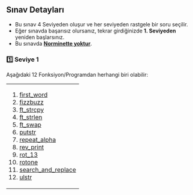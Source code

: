 ## Sınav Detayları

- Bu sınav 4 Seviyeden oluşur ve her seviyeden rastgele bir soru seçilir.
- Eğer sınavda başarısız olursanız, tekrar girdiğinizde **1. Seviyeden** yeniden başlarsınız.
- Bu sınavda <ins>**Norminette yoktur**</ins>.

### :one: Seviye 1
Aşağıdaki 12 Fonksiyon/Programdan herhangi biri olabilir:

<table><tr><td>
  
1. [first_word](Sınavlar/exam02/first_word.c)  
2. [fizzbuzz](Sınavlar/exam02/fizzbuzz.c)  
3. [ft_strcpy](Sınavlar/exam02/ft_strcpy.c)  
4. [ft_strlen](Sınavlar/exam02/ft_strlen.c)  
5. [ft_swap](Sınavlar/exam02/ft_swap.c)  
6. [putstr](Sınavlar/exam02/ft_putstr.c)  
7. [repeat_alpha](Sınavlar/exam02/repeat_alpha.c)  
8. [rev_print](Sınavlar/exam02/rev_print.c)  
9. [rot_13](Sınavlar/exam02/rot_13.c)  
10. [rotone](Sınavlar/exam02/rotone.c)  
11. [search_and_replace](Sınavlar/exam02/search_and_replace.c)  
12. [ulstr](Sınavlar/exam02/ulstr.c)  

</td></tr></table>
